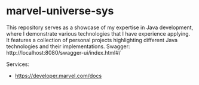 # marvel-universe-sys
This repository serves as a showcase of my expertise in Java development, where I demonstrate various technologies that I have experience applying. It features a collection of personal projects highlighting different Java technologies and their implementations.
Swagger: http://localhost:8080/swagger-ui/index.html#/

Services:
- https://developer.marvel.com/docs
